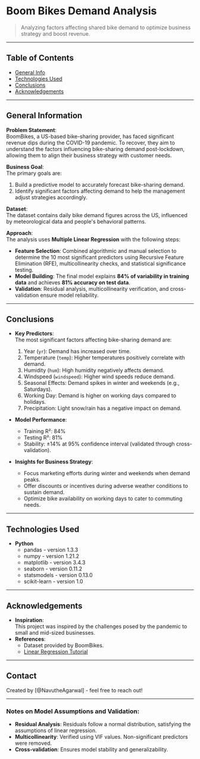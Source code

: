 # Boom Bikes Demand Analysis  
> Analyzing factors affecting shared bike demand to optimize business strategy and boost revenue.  

---

## Table of Contents  
* [General Info](#general-information)  
* [Technologies Used](#technologies-used)  
* [Conclusions](#conclusions)  
* [Acknowledgements](#acknowledgements)  

---

## General Information  

**Problem Statement**:  
BoomBikes, a US-based bike-sharing provider, has faced significant revenue dips during the COVID-19 pandemic. To recover, they aim to understand the factors influencing bike-sharing demand post-lockdown, allowing them to align their business strategy with customer needs.  

**Business Goal**:  
The primary goals are:  
1. Build a predictive model to accurately forecast bike-sharing demand.  
2. Identify significant factors affecting demand to help the management adjust strategies accordingly.  

**Dataset**:  
The dataset contains daily bike demand figures across the US, influenced by meteorological data and people's behavioral patterns.  

**Approach**:  
The analysis uses **Multiple Linear Regression** with the following steps:  
- **Feature Selection**: Combined algorithmic and manual selection to determine the 10 most significant predictors using Recursive Feature Elimination (RFE), multicollinearity checks, and statistical significance testing.  
- **Model Building**: The final model explains **84% of variability in training data** and achieves **81% accuracy on test data**.  
- **Validation**: Residual analysis, multicollinearity verification, and cross-validation ensure model reliability.  

---

## Conclusions  

- **Key Predictors**:  
  The most significant factors affecting bike-sharing demand are:  
  1. Year (`yr`): Demand has increased over time.  
  2. Temperature (`temp`): Higher temperatures positively correlate with demand.  
  3. Humidity (`hum`): High humidity negatively affects demand.  
  4. Windspeed (`windspeed`): Higher wind speeds reduce demand.  
  5. Seasonal Effects: Demand spikes in winter and weekends (e.g., Saturdays).  
  6. Working Day: Demand is higher on working days compared to holidays.  
  7. Precipitation: Light snow/rain has a negative impact on demand.  

- **Model Performance**:  
  - Training R²: 84%  
  - Testing R²: 81%  
  - Stability: ±14% at 95% confidence interval (validated through cross-validation).  

- **Insights for Business Strategy**:  
  - Focus marketing efforts during winter and weekends when demand peaks.  
  - Offer discounts or incentives during adverse weather conditions to sustain demand.  
  - Optimize bike availability on working days to cater to commuting needs.  

---

## Technologies Used  

- **Python**  
  - pandas - version 1.3.3  
  - numpy - version 1.21.2  
  - matplotlib - version 3.4.3  
  - seaborn - version 0.11.2  
  - statsmodels - version 0.13.0  
  - scikit-learn - version 1.0  

---

## Acknowledgements  

- **Inspiration**:  
  This project was inspired by the challenges posed by the pandemic to small and mid-sized businesses.  
- **References**:  
  - Dataset provided by BoomBikes.  
  - [Linear Regression Tutorial](https://www.statsmodels.org/stable/examples/index.html)  

---

## Contact  
Created by [@NavutheAgarwal] - feel free to reach out!  

---

### Notes on Model Assumptions and Validation:  

- **Residual Analysis**: Residuals follow a normal distribution, satisfying the assumptions of linear regression.  
- **Multicollinearity**: Verified using VIF values. Non-significant predictors were removed.  
- **Cross-validation**: Ensures model stability and generalizability.  


